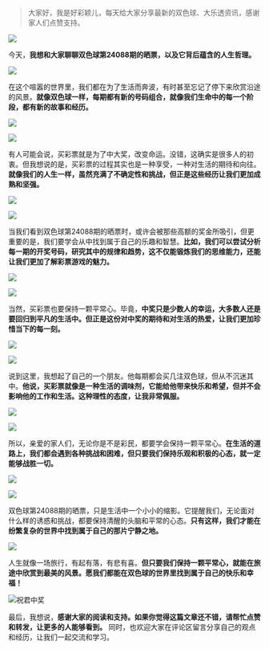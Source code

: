 > 大家好，我是好彩颖儿，每天给大家分享最新的双色球、大乐透资讯，感谢家人们点赞支持。

![](https://cdn.jsdelivr.net/gh/wangwenjie1314/PicCDN/2024-7-11/1720660897499-image.png)


今天，**我想和大家聊聊双色球第24088期的晒票，以及它背后蕴含的人生哲理。**


![](https://cdn.jsdelivr.net/gh/wangwenjie1314/PicCDN/2024-8-1/1722494246021-image.png)


在这个喧嚣的世界里，我们都在为了生活而奔波，有时甚至忘记了停下来欣赏沿途的风景。**就像双色球一样，每期都有新的号码组合，就像我们生命中的每一个阶段，都有新的故事和经历。**


![](https://cdn.jsdelivr.net/gh/wangwenjie1314/PicCDN/2024-8-1/1722494251571-image.png)


![](https://cdn.jsdelivr.net/gh/wangwenjie1314/PicCDN/2024-8-1/1722494256821-image.png)



有人可能会说，买彩票就是为了中大奖，改变命运。没错，这确实是很多人的初衷。但我想说的是，买彩票的过程其实也是一种享受，一种对生活的期待和向往。**就像我们的人生一样，虽然充满了不确定性和挑战，但正是这些经历让我们更加成熟和坚强。**


![](https://cdn.jsdelivr.net/gh/wangwenjie1314/PicCDN/2024-8-1/1722494379237-image.png)


![](https://cdn.jsdelivr.net/gh/wangwenjie1314/PicCDN/2024-8-1/1722494391704-image.png)



当我们看到双色球第24088期的晒票时，或许会被那些高额的奖金所吸引，但更重要的是，我们要学会从中找到属于自己的乐趣和智慧。**比如，我们可以尝试分析每一期的开奖号码，研究其中的规律和趋势，这不仅能锻炼我们的思维能力，还能让我们更加了解彩票游戏的魅力。**


![](https://cdn.jsdelivr.net/gh/wangwenjie1314/PicCDN/2024-8-1/1722494436923-image.png)

![](https://cdn.jsdelivr.net/gh/wangwenjie1314/PicCDN/2024-8-1/1722494461997-image.png)


当然，买彩票也要保持一颗平常心。毕竟，**中奖只是少数人的幸运，大多数人还是要回归到平凡的生活中。但正是这份对中奖的期待和对生活的热爱，让我们更加珍惜当下的每一刻。**


![](https://cdn.jsdelivr.net/gh/wangwenjie1314/PicCDN/2024-8-1/1722494486544-image.png)

![](https://cdn.jsdelivr.net/gh/wangwenjie1314/PicCDN/2024-8-1/1722494492745-image.png)


说到这里，我想起了自己的一个朋友。他每期都会买几注双色球，但从不沉迷其中。**他说，买彩票就像是一种生活的调味剂，它能给他带来快乐和希望，但并不会影响他的工作和生活。这种理性的态度，让我非常佩服。**


![](https://cdn.jsdelivr.net/gh/wangwenjie1314/PicCDN/2024-8-1/1722494516355-image.png)


![](https://cdn.jsdelivr.net/gh/wangwenjie1314/PicCDN/2024-8-1/1722494541600-image.png)


所以，亲爱的家人们，无论你是不是彩民，都要学会保持一颗平常心。**在生活的道路上，我们都会遇到各种挑战和困难，但只要我们保持乐观和积极的心态，就一定能够战胜一切。**


![](https://cdn.jsdelivr.net/gh/wangwenjie1314/PicCDN/2024-8-1/1722494568525-image.png)


![](https://cdn.jsdelivr.net/gh/wangwenjie1314/PicCDN/2024-8-1/1722494574795-image.png)


双色球第24088期的晒票，只是生活中一个小小的缩影。它提醒我们，无论面对什么样的诱惑和挑战，都要保持清醒的头脑和平常的心态。**只有这样，我们才能在纷繁复杂的世界中找到属于自己的那片宁静之地。**


![](https://cdn.jsdelivr.net/gh/wangwenjie1314/PicCDN/2024-8-1/1722494584397-image.png)


人生就像一场旅行，有起有落，有悲有喜。**但只要我们保持一颗平常心，就能在旅途中欣赏到最美的风景。愿我们都能在双色球的世界里找到属于自己的快乐和幸福！**



![祝君中奖](https://cdn.jsdelivr.net/gh/wangwenjie1314/PicCDN/2024-7-19/1721372698509-image.png)


最后，我想说，**感谢大家的阅读和支持。如果你觉得这篇文章还不错，请帮忙点赞和转发，让更多的人能够看到。** 同时，也欢迎大家在评论区留言分享自己的观点和经历，让我们一起交流和学习。

